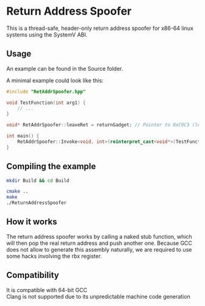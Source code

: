 # Return Address Spoofer
This is a thread-safe, header-only return address spoofer for x86-64 linux systems using the SystemV ABI.

## Usage
An example can be found in the Source folder.  

A minimal example could look like this:
```c++
#include "RetAddrSpoofer.hpp"

void TestFunction(int arg1) {
	// ...
}

void* RetAddrSpoofer::leaveRet = returnGadget; // Pointer to 0xC9C3 (leave & ret)

int main() {
	RetAddrSpoofer::Invoke<void, int>(reinterpret_cast<void*>(TestFunction), 1337);
}
```

## Compiling the example
```bash
mkdir Build && cd Build

cmake ..
make
./ReturnAddressSpoofer
```

## How it works
The return address spoofer works by calling a naked stub function, which will then pop the real return address and push another one. Because GCC does not allow to generate this assembly naturally, we are required to use some hacks involving the rbx register.

## Compatibility
It is compatible with 64-bit GCC  
Clang is not supported due to its unpredictable machine code generation

